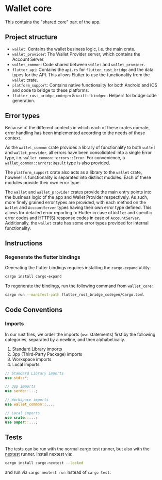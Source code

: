 # Wallet core

This contains the "shared core" part of the app.

## Project structure

- `wallet`: Contains the wallet business logic, i.e. the main crate.
- `wallet_provider`: The Wallet Provider server, which contains the Account Server.
- `wallet_common`: Code shared between `wallet` and `wallet_provider`.
- `flutter_api`: Contains the `api.rs` for `flutter_rust_bridge` and the data types for the API. This allows Flutter to use the functionality from the `wallet` crate.
- `platform_support`: Contains native functionality for both Android and iOS and code to bridge to these platforms.
- `flutter_rust_bridge_codegen` & `uniffi-bindgen`: Helpers for bridge code generation.

## Error types

Because of the different contexts in which each of these crates operate, error handling has been implemented according to the needs of these context.

As the `wallet_common` crate provides a library of functionality to both `wallet` and `wallet_provider`, all errors have been consolidated into a single Error type, i.e. `wallet_common::errors::Error`.
For convenience, a `wallet_common::errors:Result` type is also provided.

The `platform_support` crate also acts as a library to the `wallet` crate, however is functionality is separated into distinct modules.
Each of these modules provide their own error type.

The `wallet` and `wallet_provider` crates provide the main entry points into the business logic of the app and Wallet Provider respectively.
As such, more finely grained error types are provided, with each method on the `Wallet` and `AccountServer` types having their own error type defined.
This allows for detailed error reporting to Flutter in case of `Wallet` and specific error codes and HTTP(S) response codes in case of `AccountServer`.
Additionally, the `wallet` crate has some error types provided for internal functionality.

## Instructions

### Regenerate the flutter bindings

Generating the flutter bindings requires installing the `cargo-expand` utility:

```sh
cargo install cargo-expand
```

To regenerate the bindings, run the following command from `wallet_core`:

```sh
cargo run --manifest-path flutter_rust_bridge_codegen/Cargo.toml
```

## Code Conventions

### Imports

In our rust files, we order the imports (`use` statements) first by the following categories, separated by a newline, and then alphabetically.

1. Standard Library imports
2. 3pp (Third-Party Package) imports
3. Workspace imports
4. Local imports

```rs
// Standard Library imports
use std::*;

// 3pp imports
use serde::...;

// Workspace imports
use wallet_common::...;

// Local imports
use crate::...;
use super::...;
```

## Tests

The tests can be run with the normal cargo test runner,
but also with the [nextest](https://nexte.st) runner.
Install nextest via:

```sh
cargo install cargo-nextest --locked
```

and run via `cargo nextest run` instead of `cargo test`.
